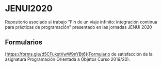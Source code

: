# JENUI2020

Repositorio asociado al trabajo "Fin de un viaje infinito: integración continua para prácticas de programación" presentado en las jornadas JENUI 2020






## Formularios

[https://forms.gle/d5CFukstVwW9nYBt6](Formulario de satisfacción de la asignatura Programación Orientada a Objetos Curso 2019/20).
